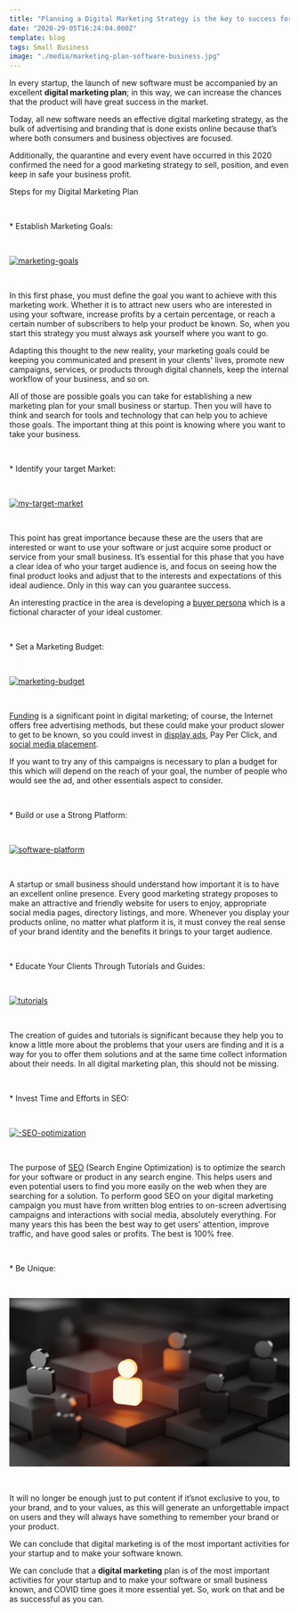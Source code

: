 ```yaml
---
title: "Planning a Digital Marketing Strategy is the key to success for your New Software Application or Small Business in the US during COVID time"
date: "2020-29-05T16:24:04.000Z"
template: blog
tags: Small Business
image: "./media/marketing-plan-software-business.jpg"
---
```


In every startup, the launch of new software must be accompanied by an excellent **digital marketing plan**; in this way, we can increase the chances that the product will have great success in the market. 

Today, all new software needs an effective digital marketing strategy, as the bulk of advertising and branding that is done exists online because that’s where both consumers and business objectives are focused. 

Additionally, the quarantine and every event have occurred in this 2020 confirmed the need for a good marketing strategy to sell, position, and even keep in safe your business profit.


<title-2>Steps for my Digital Marketing Plan</title-2>

<Br>

<title-3>* Establish Marketing Goals:</title-3>

<Br>

[![marketing-goals](media/marketing-goals.jpg)](#)

<Br>

In this first phase, you must define the goal you want to achieve with this marketing work. Whether it is to attract new users who are interested in using your software, increase profits by a certain percentage, or reach a certain number of subscribers to help your product be known. So, when you start this strategy you must always ask yourself where you want to go.

Adapting this thought to the new reality, your marketing goals could be keeping you communicated and present in your clients' lives, promote new campaigns, services, or products through digital channels, keep the internal workflow of your business, and so on. 

All of those are possible goals you can take for establishing a new marketing plan for your small business or startup. Then you will have to think and search for tools and technology that can help you to achieve those goals. The important thing at this point is knowing where you want to take your business. 

<Br>

<title-3>* Identify your target Market:</title-3>

<Br>

[![my-target-market](media/target-market.jpg)](#)

<Br>

This point has great importance because these are the users that are interested or want to use your software or just acquire some product or service from your small business. It’s essential for this phase that you have a clear idea of who your target audience is, and focus on seeing how the final product looks and adjust that to the interests and expectations of this ideal audience. Only in this way can you guarantee success. 

An interesting practice in the area is developing a [buyer persona](https://cobuildlab.com/blog/buyer-persona-and-customer-archetype-for-software-business/) which is a fictional character of your ideal customer. 

<Br>

<title-3>* Set a Marketing Budget:</title-3>

<Br>

[![marketing-budget](media/marketing-budget.jpg)](#)

<Br>

[Funding](https://cobuildlab.com/blog/tips-to-raise-funds-when-you-are-entrepreneur/) is a significant point in digital marketing; of course, the Internet offers free advertising methods, but these could make your product slower to get to be known, so you could invest in [display ads](https://cobuildlab.com/blog/Planning-your-ads-campaign-on-10-steps/), Pay Per Click, and [social media placement](https://cobuildlab.com/blog/what-are-social-ads/). 

If you want to try any of this campaigns is necessary to plan a budget for this which will depend on the reach of your goal, the number of people who would see the ad, and other essentials aspect to consider. 

<Br>

<title-3>* Build or use a Strong Platform:</title-3>

<Br>

[![software-platform](media/software-platform.jpg)](#)

<Br>

A startup or small business should understand how important it is to have an excellent online presence. Every good marketing strategy proposes to make an attractive and friendly website for users to enjoy, appropriate social media pages, directory listings, and more. Whenever you display your products online, no matter what platform it is, it must convey the real sense of your brand identity and the benefits it brings to your target audience.

<Br>

<title-3>* Educate Your Clients Through Tutorials and Guides:</title-3>

<Br>

[![tutorials](media/tutorial-and-guides.jpg)](#)

<Br>

The creation of guides and tutorials is significant because they help you to know a little more about the problems that your users are finding and it is a way for you to offer them solutions and at the same time collect information about their needs. In all digital marketing plan, this should not be missing.    

<Br>

<title-3>* Invest Time and Efforts in SEO:</title-3>

<Br>

[![-SEO-optimization](media/seo-for-marketing-plan.jpg)](#)

<Br>

The purpose of [SEO](https://cobuildlab.com/blog/seo-tips-that-will-increase-your-position-in-search-engines/) (Search Engine Optimization) is to optimize the search for your software or product in any search engine. This helps users and even potential users to find you more easily on the web when they are searching for a solution. To perform good SEO on your digital marketing campaign you must have from written blog entries to on-screen advertising campaigns and interactions with social media, absolutely everything. For many years this has been the best way to get users' attention, improve traffic, and have good sales or profits. The best is 100% free. 

<Br>

<title-3>* Be Unique:</title-3>

<Br>

[![be-unique](media/be-unique.jpg)](#)

<Br>

It will no longer be enough just to put content if it’snot exclusive to you, to your brand, and to your values, as this will generate an unforgettable impact on users and they will always have something to remember your brand or your product.

We can conclude that digital marketing is of the most important activities for your startup and to make your software known. 

We can conclude that a **digital marketing** plan is of the most important activities for your startup and to make your software or small business known, and COVID time goes it more essential yet. So, work on that and be as successful as you can. 
